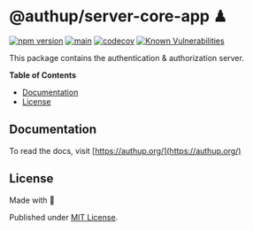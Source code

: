 # @authup/server-core-app ♟

[![npm version](https://badge.fury.io/js/@authup%2Fserver-api.svg)](https://badge.fury.io/js/@authup%2Fserver-api)
[![main](https://github.com/authup/authup/actions/workflows/main.yml/badge.svg)](https://github.com/authup/authup/actions/workflows/main.yml)
[![codecov](https://codecov.io/gh/authup/authup/branch/master/graph/badge.svg?token=FHE347R1NW)](https://codecov.io/gh/authup/authup)
[![Known Vulnerabilities](https://snyk.io/test/github/authup/authup/badge.svg)](https://snyk.io/test/github/authup/authup)

This package contains the authentication & authorization server.

**Table of Contents**

- [Documentation](#documentation)
- [License](#license)

  
## Documentation

To read the docs, visit [https://authup.org/](https://authup.org/)

## License

Made with 💚

Published under [MIT License](./LICENSE).
